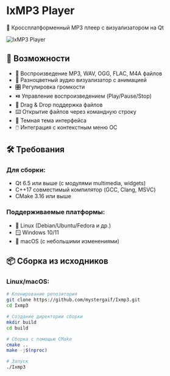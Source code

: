 # IxMP3 Player

🎵 Кроссплатформенный MP3 плеер с визуализатором на Qt

![IxMP3 Player](Ixmp3_logo.png)

## 🌟 Возможности

- 🎵 Воспроизведение MP3, WAV, OGG, FLAC, M4A файлов
- 🌈 Разноцветный аудио визуализатор с анимацией
- 🎛️ Регулировка громкости
- ⏯️ Управление воспроизведением (Play/Pause/Stop)
- 📱 Drag & Drop поддержка файлов
- ⌨️ Открытие файлов через командную строку
- 🌙 Темная тема интерфейса
- 🖱️ Интеграция с контекстным меню ОС


## 🛠️ Требования

### Для сборки:
- Qt 6.5 или выше (с модулями multimedia, widgets)
- C++17 совместимый компилятор (GCC, Clang, MSVC)
- CMake 3.16 или выше

### Поддерживаемые платформы:
- 🐧 Linux (Debian/Ubuntu/Fedora и др.)
- 🪟 Windows 10/11
- 🍏 macOS (с небольшими изменениями)

## 📦 Сборка из исходников

### Linux/macOS:
```bash
# Клонирование репозитория
git clone https://github.com/mystergaif/Ixmp3.git
cd Ixmp3

# Создание директории сборки
mkdir build
cd build

# Сборка с помощью CMake
cmake ..
make -j$(nproc)

# Запуск
./Ixmp3

